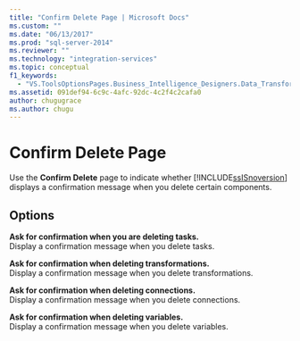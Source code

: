 ```yaml
---
title: "Confirm Delete Page | Microsoft Docs"
ms.custom: ""
ms.date: "06/13/2017"
ms.prod: "sql-server-2014"
ms.reviewer: ""
ms.technology: "integration-services"
ms.topic: conceptual
f1_keywords: 
  - "VS.ToolsOptionsPages.Business_Intelligence_Designers.Data_Transformation_Designers.Comfirm_Delete"
ms.assetid: 091def94-6c9c-4afc-92dc-4c2f4c2cafa0
author: chugugrace
ms.author: chugu
---
```

# Confirm Delete Page
  Use the **Confirm Delete** page to indicate whether [!INCLUDE[ssISnoversion](../includes/ssisnoversion-md.md)] displays a confirmation message when you delete certain components.  
  
## Options  
 **Ask for confirmation when you are deleting tasks.**  
 Display a confirmation message when you delete tasks.  
  
 **Ask for confirmation when deleting transformations.**  
 Display a confirmation message when you delete transformations.  
  
 **Ask for confirmation when deleting connections.**  
 Display a confirmation message when you delete connections.  
  
 **Ask for confirmation when deleting variables.**  
 Display a confirmation message when you delete variables.  
  
  

